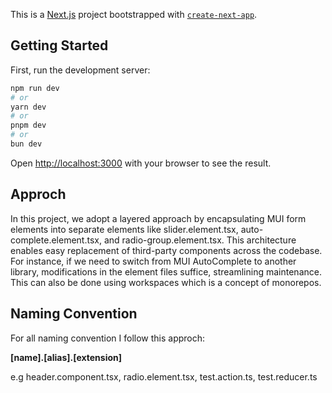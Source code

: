 This is a [Next.js](https://nextjs.org/) project bootstrapped with [`create-next-app`](https://github.com/vercel/next.js/tree/canary/packages/create-next-app).

## Getting Started

First, run the development server:

```bash
npm run dev
# or
yarn dev
# or
pnpm dev
# or
bun dev
```

Open [http://localhost:3000](http://localhost:3000) with your browser to see the result.

## Approch

In this project, we adopt a layered approach by encapsulating MUI form elements into separate elements like slider.element.tsx, auto-complete.element.tsx, and radio-group.element.tsx. This architecture enables easy replacement of third-party components across the codebase. For instance, if we need to switch from MUI AutoComplete to another library, modifications in the element files suffice, streamlining maintenance. This can also be done using workspaces which is a concept of monorepos.

## Naming Convention
For all naming convention I follow this approch:

**[name].[alias].[extension]**

e.g header.component.tsx, radio.element.tsx, test.action.ts, test.reducer.ts
